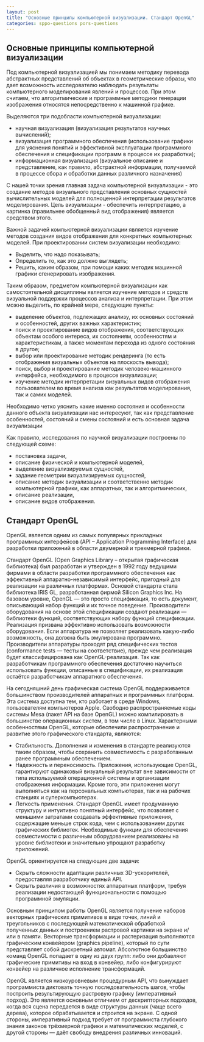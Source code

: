 ```yaml
---
layout: post
title: "Основные принципы компьютерной визуализации. Стандарт OpenGL"
categories: sppo-questions pors-questions
---
```


## Основные принципы компьютерной визуализации

Под компьютерной визуализацией мы понимаем методику перевода абстрактных представлений об объектах в геометрические
образы, что дает возможность исследователю наблюдать результаты компьютерного моделирования явлений и процессов. При
этом считаем, что алгоритмические и программные методики генерации изображения относятся непосредственно к машинной
графике.

Выделяются три подобласти компьютерной визуализации:

- научная визуализация (визуализация результатов научных вычислений);
- визуализация программного обеспечения (использование графики для уяснения понятий и эффективной эксплуатации
  программного обеспечения и спецификации программ в процессе их разработки);
- информационная визуализация (визуальное описание и представление, как правило, абстрактной информации, получаемой в
  процессе сбора и обработки данных различного назначения)

С нашей точки зрения главная задача компьютерной визуализации - это создание методов визуального представления основных
сущностей вычислительных моделей для полноценной интерпретации результатов моделирования. Цель визуализации - обеспечить
интерпретацию, а картинка (правильнее обобщенный вид отображения) является средством этого.

Важной задачей компьютерной визуализации является изучение методов создания видов отображения для конкретных
компьютерных моделей. При проектировании систем визуализации необходимо:

- Выделить, что надо показывать;
- Определить то, как это должно выглядеть;
- Решить, каким образом, при помощи каких методик машинной графики сгенерировать изображения.

Таким образом, предметом компьютерной визуализации как самостоятельной дисциплины является изучение методов и средств
визуальной поддержки процессов анализа и интерпретации. При этом можно выделить, по крайней мере, следующие пункты:

- выделение объектов, подлежащих анализу, их основных состояний и особенностей, других важных характеристик;
- поиск и проектирование видов отображения, соответствующих объектам особого интереса, их состояниям, особенностям и
  характеристикам, а также моментам перехода из одного состояния в другое;
- выбор или проектирование методик рендеринга (то есть отображения визуальных объектов на плоскость вывода);
- поиск, выбор и проектирование методик человеко-машинного интерфейса, необходимого в процессе визуализации;
- изучение методик интерпретации визуальных видов отображения пользователем во время анализа как результатов
  моделирования, так и самих моделей.

Необходимо четко уяснить какие именно состояния и особенности данного объекта визуализации нас интересуют, так как
представление особенностей, состояний и смены состояний и есть основная задача визуализации

Как правило, исследования по научной визуализации построены по следующей схеме:

- постановка задачи,
- описание физической и компьютерной моделей,
- выделение визуализируемых сущностей,
- задание геометрии визуализируемых сущностей,
- описание методик визуализации и соответственно методик компьютерной графики, как аппаратных, так и алгоритмических,
- описание реализации,
- описание видов отображения.

## Стандарт OpenGL

OpenGL является одним из самых популярных прикладных программных интерфейсов (API – Application Programming Interface)
для разработки приложений в области двумерной и трехмерной графики.

Стандарт OpenGL (Open Graphics Library – открытая графическая библиотека) был разработан и утвержден в 1992 году
ведущими фирмами в области разработки программного обеспечения как эффективный аппаратно-независимый интерфейс,
пригодный для реализации на различных платформах. Основой стандарта стала библиотека IRIS GL, разработанная фирмой
Silicon Graphics Inc.
На базовом уровне, OpenGL — это просто спецификация, то есть документ, описывающий набор функций и их точное поведение.
Производители оборудования на основе этой спецификации создают реализации — библиотеки функций, соответствующих набору
функций спецификации. Реализация призвана эффективно использовать возможности оборудования. Если аппаратура не позволяет
реализовать какую-либо возможность, она должна быть эмулирована программно. Производители аппаратуры проходят ряд
специфических тестов (conformance tests — тесты на соответствие), прежде чем реализация будет классифицирована как
OpenGL-реализация. Так как разработчикам программного обеспечения достаточно научиться использовать функции, описанные в
спецификации, их реализация остаётся разработчикам аппаратного обеспечения.

На сегодняшний день графическая система OpenGL поддерживается большинством производителей аппаратных и программных
платформ. Эта система доступна тем, кто работает в среде Windows, пользователям компьютеров Apple. Свободно
распространяемые коды системы Mesa (пакет API на базе OpenGL) можно компилировать в большинстве операционных систем, в
том числе в Linux. Характерными особенностями OpenGL, которые обеспечили распространение и развитие этого графического
стандарта, являются:

- Стабильность. Дополнения и изменения в стандарте реализуются таким образом, чтобы сохранить совместимость с
  разработанным ранее программным обеспечением.
- Надежность и переносимость. Приложения, использующие OpenGL, гарантируют одинаковый визуальный результат вне
  зависимости от типа используемой операционной системы и организации отображения информации. Кроме того, эти приложения
  могут выполняться как на персональных компьютерах, так и на рабочих станциях и суперкомпьютерах.
- Легкость применения. Стандарт OpenGL имеет продуманную структуру и интуитивно понятный интерфейс, что позволяет с
  меньшими затратами создавать эффективные приложения, содержащие меньше строк кода, чем с использованием других
  графических библиотек. Необходимые функции для обеспечения совместимости с различным оборудованием реализованы на
  уровне библиотеки и значительно упрощают разработку приложений.

OpenGL ориентируется на следующие две задачи:

- Скрыть сложности адаптации различных 3D-ускорителей, предоставляя разработчику единый API.
- Скрыть различия в возможностях аппаратных платформ, требуя реализации недостающей функциональности с помощью
  программной эмуляции.

Основным принципом работы OpenGL является получение наборов векторных графических примитивов в виде точек, линий и
треугольников с последующей математической обработкой полученных данных и построением растровой картинки на экране и/или
в памяти. Векторные трансформации и растеризация выполняются графическим конвейером (graphics pipeline), который по сути
представляет собой дискретный автомат. Абсолютное большинство команд OpenGL попадает в одну из двух групп: либо они
добавляют графические примитивы на вход в конвейер, либо конфигурируют конвейер на различное исполнение трансформаций.

OpenGL является низкоуровневым процедурным API, что вынуждает программиста диктовать точную последовательность шагов,
чтобы построить результирующую растровую графику (императивный подход). Это является основным отличием от дескрипторных
подходов, когда вся сцена передается в виде структуры данных (чаще всего дерева), которое обрабатывается и строится на
экране. С одной стороны, императивный подход требует от программиста глубокого знания законов трёхмерной графики и
математических моделей, с другой стороны — даёт свободу внедрения различных инноваций.
